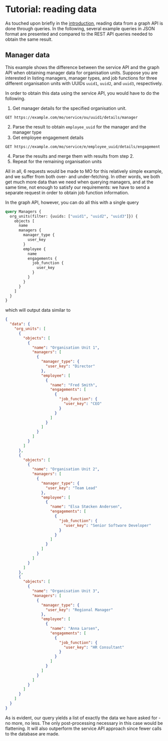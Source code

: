 # Tutorial: reading data

As touched upon briefly in the [introduction](intro.md#quickstart), reading data from a graph API is done through queries. In the following, several example queries in JSON format are presented and compared to the REST API queries needed to obtain the same result.

## Manager data

This example shows the difference between the service API and the graph API when obtaining manager data for organisation units.
Suppose you are interested in listing managers, manager types, and job functions for three different organisation units with UUIDs `uuid1`, `uuid2`, and `uuid3`, respectively.

In order to obtain this data using the service API, you would have to do the following.

1. Get manager details for the specified organisation unit.

```
GET https://example.com/mo/service/ou/uuid1/details/manager
```

2. Parse the result to obtain `employee_uuid` for the manager and the manager type
3. Get employee engagement details

```
GET https://example.com/mo/service/e/employee_uuid/details/engagement
```

4. Parse the results and merge them with results from step 2.
5. Repeat for the remaining organisation units

All in all, 6 requests would be made to MO for this relatively simple example, and we suffer from both over- and under-fetching. In other words, we both get much more data than we need when querying managers, and at the same time, not enough to satisfy our requirements: we have to send a separate request in order to obtain job function information.

In the graph API, however, you can do all this with a single query

```graphql
query Managers {
  org_units(filter: {uuids: ["uuid1", "uuid2", "uuid3"]}) {
    objects [
      name
      managers {
        manager_type {
          user_key
        }
        employee {
          name
          engagements {
            job_function {
              user_key
            }
          }
        }
      }
    ]
  }
}
```

which will output data similar to

```json
{
  "data": {
    "org_units": [
      {
        "objects": [
          {
            "name": "Organisation Unit 1",
            "managers": [
              {
                "manager_type": {
                  "user_key": "Director"
                },
                "employee": [
                  {
                    "name": "Fred Smith",
                    "engagements": [
                      {
                        "job_function": {
                          "user_key": "CEO"
                        }
                      }
                    ]
                  }
                ]
              }
            ]
          }
        ]
      },
      {
        "objects": [
          {
            "name": "Organisation Unit 2",
            "managers": [
              {
                "manager_type": {
                  "user_key": "Team Lead"
                },
                "employee": [
                  {
                    "name": "Elsa Støcken Andersen",
                    "engagements": [
                      {
                        "job_function": {
                          "user_key": "Senior Software Developer"
                        }
                      }
                    ]
                  }
                ]
              }
            ]
          }
        ]
      },
      {
        "objects": [
          {
            "name": "Organisation Unit 3",
            "managers": [
              {
                "manager_type": {
                  "user_key": "Regional Manager"
                },
                "employee": [
                  {
                    "name": "Anna Larsen",
                    "engagements": [
                      {
                        "job_function": {
                          "user_key": "HR Consultant"
                        }
                      }
                    ]
                  }
                ]
              }
            ]
          }
        ]
      }
    ]
  }
}
```

As is evident, our query yields a list of exactly the data we have asked for - no more, no less. The only post-processing necessary in this case would be flattening. It will also outperform the service API approach since fewer calls to the database are made.

